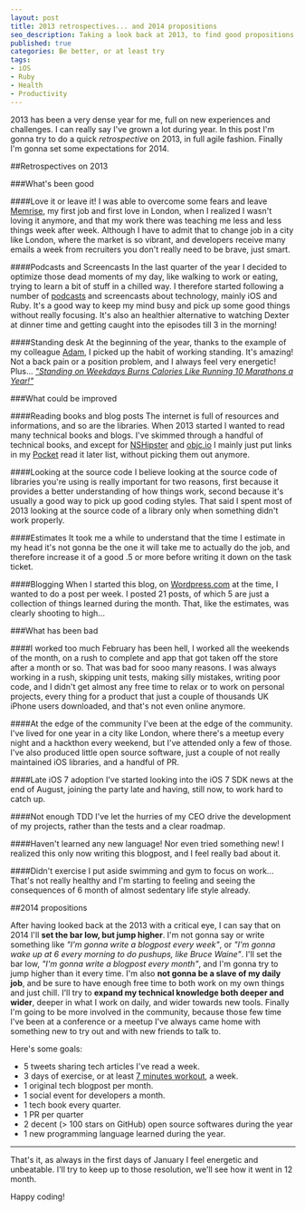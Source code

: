 ```yaml
---
layout: post
title: 2013 retrospectives... and 2014 propositions
seo_description: Taking a look back at 2013, to find good propositions for 2014
published: true
categories: Be better, or at least try
tags:
- iOS
- Ruby
- Health
- Productivity
---
```


2013 has been a very dense year for me, full on new experiences and challenges. I can really say I've grown a lot during year. In this post I'm gonna try to do a quick *retrospective* on 2013, in full agile fashion. Finally I'm gonna set some expectations for 2014.

##Retrospectives on 2013

###What's been good

####Love it or leave it!
I was able to overcome some fears and leave [Memrise](http://memrise.com), my first job and first love in London, when I realized I wasn't loving it anymore, and that my work there was teaching me less and less things week after week. Although I have to admit that to change job in a city like London, where the market is so vibrant, and developers receive many emails a week from recruiters you don't really need to be brave, just smart.

####Podcasts and Screencasts
In the last quarter of the year I decided to optimize those dead moments of my day, like walking to work or eating, trying to learn a bit of stuff in a chilled way. I therefore started following a number of [podcasts](http://www.mokacoding.com/2013/11/20/podcasts.html) and screencasts about technology, mainly iOS and Ruby. It's a good way to keep my mind busy and pick up some good things without really focusing. It's also an healthier alternative to watching Dexter at dinner time and getting caught into the episodes till 3 in the morning!

####Standing desk
At the beginning of the year, thanks to the example of my colleague [Adam](http://adamj.eu), I picked up the habit of working standing. It's amazing! Not a back pain or a position problem, and I always feel very energetic! Plus... [_"Standing on Weekdays Burns Calories Like Running 10 Marathons a Year!"_](http://lifehacker.com/standing-for-3-hours-a-day-on-weekdays-is-like-running-1447078889)

###What could be improved

####Reading books and blog posts
The internet is full of resources and informations, and so are the libraries. When 2013 started I wanted to read many technical books and blogs. I've skimmed through a handful of technical books, and except for [NSHipster](http://nshipster.com/) and [objc.io](http://objc.io) I mainly just put links in my [Pocket](http://getpocket.com) read it later list, without picking them out anymore.

####Looking at the source code
I believe looking at the source code of libraries you're using is really important for two reasons, first because it provides a better understanding of how things work, second because it's usually a good way to pick up good coding styles. That said I spent most of 2013 looking at the source code of a library only when something didn't work properly.

####Estimates
It took me a while to understand that the time I estimate in my head it's not gonna be the one it will take me to actually do the job, and therefore increase it of a good .5 or more before writing it down on the task ticket.

####Blogging
When I started this blog, on [Wordpress.com](http://amokafullofstuff.wordpress.com/) at the time, I wanted to do a post per week. I posted 21 posts, of which 5 are just a collection of things learned during the month. That, like the estimates, was clearly shooting to high...

###What has been bad

####I worked too much
February has been hell, I worked all the weekends of the month, on a rush to complete and app that got taken off the store after a month or so. That was bad for sooo many reasons. I was always working in a rush, skipping unit tests, making silly mistakes, writing poor code, and I didn't get almost any free time to relax or to work on personal projects, every thing for a product that just a couple of thousands UK iPhone users downloaded, and that's not even online anymore.

####At the edge of the community
I've been at the edge of the community. I've lived for one year in a city like London, where there's a meetup every night and a hackthon every weekend, but I've attended only a few of those. I've also produced little open source software, just a couple of not really maintained iOS libraries, and a handful of PR.

####Late iOS 7 adoption
I've started looking into the iOS 7 SDK news at the end of August, joining the party late and having, still now, to work hard to catch up.

####Not enough TDD
I've let the hurries of my CEO drive the development of my projects, rather than the tests and a clear roadmap.

####Haven't learned any new language!
Nor even tried something new! I realized this only now writing this blogpost, and I feel really bad about it.

####Didn't exercise
I put aside swimming and gym to focus on work... That's not really healthy and I'm starting to feeling and seeing the consequences of 6 month of almost sedentary life style already.

##2014 propositions

After having looked back at the 2013 with a critical eye, I can say that on 2014 I'll **set the bar low, but jump higher**. I'm not gonna say or write something like _"I'm gonna write a blogpost every week"_, or _"I'm gonna wake up at 6 every morning to do pushups, like Bruce Waine"_. I'll set the bar low, _"I'm gonna write a blogpost every month"_, and I'm gonna try to jump higher than it every time. I'm also **not gonna be a slave of my daily job**, and be sure to have enough free time to both work on my own things and just chill. I'll try to **expand my technical knowledge both deeper and wider**, deeper in what I work on daily, and wider towards new tools. Finally I'm going to be more involved in the community, because those few time I've been at a conference or a meetup I've always came home with something new to try out and with new friends to talk to.

Here's some goals:

* 5 tweets sharing tech articles I've read a week.
* 3 days of exercise, or at least [7 minutes workout](http://well.blogs.nytimes.com/2013/05/09/the-scientific-7-minute-workout/?_r=0), a week.
* 1 original tech blogpost per month.
* 1 social event for developers a month.
* 1 tech book every quarter.
* 1 PR per quarter
* 2 decent (> 100 stars on GitHub) open source softwares during the year
* 1 new programming language learned during the year.

---

That's it, as always in the first days of January I feel energetic and unbeatable. I'll try to keep up to those resolution, we'll see how it went in 12 month.

Happy coding!